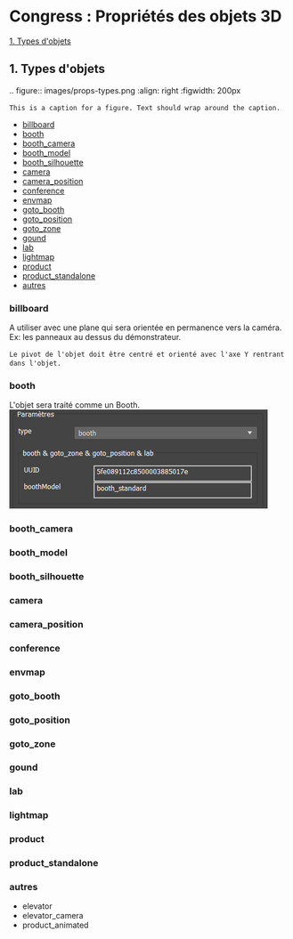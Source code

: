 # Congress : Propriétés des objets 3D

[1. Types d'objets](#1-types-dobjets)
<!-- [2. ] -->

## 1. Types d'objets
<!-- <div style="float: right; clear: both;">
<img src="images/props-types.png"/>
</div> -->

.. figure:: images/props-types.png
    :align: right
    :figwidth: 200px

    This is a caption for a figure. Text should wrap around the caption.

- [billboard](#billboard)
- [booth](#booth)
- [booth_camera](#booth_camera)
- [booth_model](#booth_model)
- [booth_silhouette](#booth_silhouette)
- [camera](#camera)
- [camera_position](#camera_position)
- [conference](#conference)
- [envmap](#envmap)
- [goto_booth](#goto_booth)
- [goto_position](#goto_position)
- [goto_zone](#goto_zone)
- [gound](#gound)
- [lab](#lab)
- [lightmap](#lightmap)
- [product](#product)
- [product_standalone](#product_standalone)
- [autres](#autres)

### billboard
A utiliser avec une plane qui sera orientée en permanence vers la caméra. Ex: les panneaux au dessus du démonstrateur.
```warning
Le pivot de l'objet doit être centré et orienté avec l'axe Y rentrant dans l'objet.
```

### booth
L'objet sera traité comme un Booth. 
![](images/props-booth.png)


### booth_camera
### booth_model
### booth_silhouette
### camera
### camera_position
### conference
### envmap
### goto_booth
### goto_position
### goto_zone
### gound
### lab
### lightmap
### product
### product_standalone
### autres
- elevator
- elevator_camera
- product_animated


